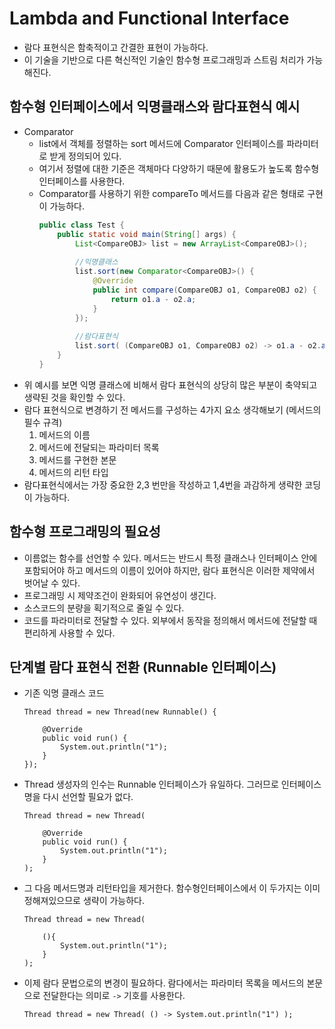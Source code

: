 # Lambda and Functional Interface
- 람다 표현식은 함축적이고 간결한 표현이 가능하다.
- 이 기술을 기반으로 다른 혁신적인 기술인 함수형 프로그래밍과 스트림 처리가 가능해진다.

## 함수형 인터페이스에서 익명클래스와 람다표현식 예시
- Comparator
  - list에서 객체를 정렬하는 sort 메서드에 Comparator 인터페이스를 파라미터로 받게 정의되어 있다.
  - 여기서 정렬에 대한 기준은 객체마다 다양하기 때문에 활용도가 높도록 함수형 인터페이스를 사용한다.
  - Comparator를 사용하기 위한 compareTo 메서드를 다음과 같은 형태로 구현이 가능하다.
    ```java
    public class Test {
        public static void main(String[] args) {
            List<CompareOBJ> list = new ArrayList<CompareOBJ>();
            
            //익명클래스
            list.sort(new Comparator<CompareOBJ>() {
                @Override
                public int compare(CompareOBJ o1, CompareOBJ o2) {
                    return o1.a - o2.a;
                }
            });
            
            //람다표현식
            list.sort( (CompareOBJ o1, CompareOBJ o2) -> o1.a - o2.a);
        }
    }
    ```
- 위 예시를 보면 익명 클래스에 비해서 람다 표현식의 상당히 많은 부분이 축약되고 생략된 것을 확인할 수 있다.
- 람다 표현식으로 변경하기 전 메서드를 구성하는 4가지 요소 생각해보기 (메서드의 필수 규격)
  1. 메서드의 이름
  2. 메서드에 전달되는 파라미터 목록
  3. 메서드를 구현한 본문
  4. 메서드의 리턴 타입
- 람다표현식에서는 가장 중요한 2,3 번만을 작성하고 1,4번을 과감하게 생략한 코딩이 가능하다.

## 함수형 프로그래밍의 필요성
- 이름없는 함수를 선언할 수 있다. 메서드는 반드시 특정 클래스나 인터페이스 안에 포함되어야 하고 메서드의 이름이 있어야 하지만, 람다 표현식은 이러한 제약에서 벗어날 수 있다.
- 프로그래밍 시 제약조건이 완화되어 유연성이 생긴다.
- 소스코드의 분량을 획기적으로 줄일 수 있다.
- 코드를 파라미터로 전달할 수 있다. 외부에서 동작을 정의해서 메서드에 전달할 때 편리하게 사용할 수 있다.

## 단계별 람다 표현식 전환 (Runnable 인터페이스)
- 기존 익명 클래스 코드
    ``` 
    Thread thread = new Thread(new Runnable() {

        @Override
        public void run() {
            System.out.println("1");				
        }		
    });
    ```
- Thread 생성자의 인수는 Runnable 인터페이스가 유일하다. 그러므로 인터페이스명을 다시 선언할 필요가 없다.
    ```
    Thread thread = new Thread(

        @Override
        public void run() {
            System.out.println("1");			
        }		
    );
    ```
- 그 다음 메서드명과 리턴타입을 제거한다. 함수형인터페이스에서 이 두가지는 이미 정해져있으므로 생략이 가능하다.
    ```
    Thread thread = new Thread(

        (){
            System.out.println("1");			
        }		
    );
    ```
- 이제 람다 문법으로의 변경이 필요하다. 람다에서는 파라미터 목록을 메서드의 본문으로 전달한다는 의미로 `->` 기호를 사용한다.
    ```
    Thread thread = new Thread( () -> System.out.println("1") );
    ```
